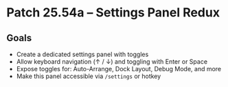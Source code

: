 # Patch 25.54a – Settings Panel Redux

## Goals
- Create a dedicated settings panel with toggles
- Allow keyboard navigation (↑ / ↓) and toggling with Enter or Space
- Expose toggles for: Auto-Arrange, Dock Layout, Debug Mode, and more
- Make this panel accessible via `/settings` or hotkey
